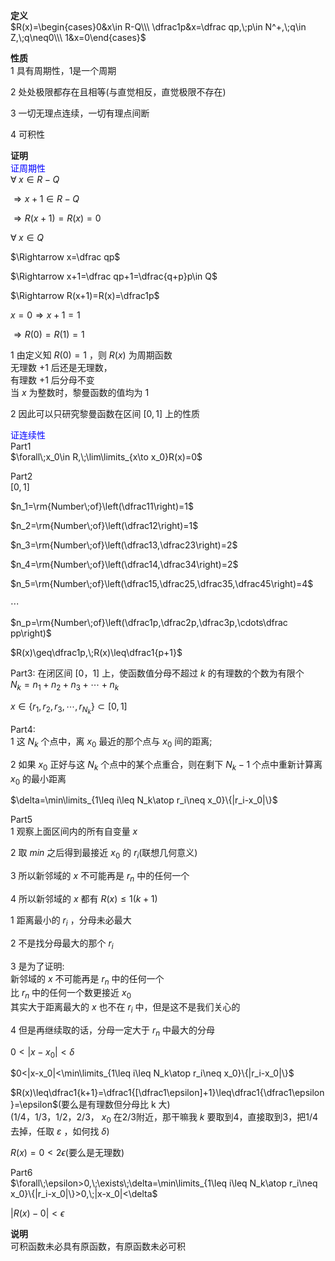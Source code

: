 **定义**  
$R(x)=\begin{cases}0&x\in R-Q\\\ \dfrac1p&x=\dfrac qp,\;p\in N^+,\;q\in Z,\;q\neq0\\\ 1&x=0\end{cases}$  
  
**性质**  
1 具有周期性，1是一个周期  
  
2 处处极限都存在且相等(与直觉相反，直觉极限不存在)  
  
3 一切无理点连续，一切有理点间断  
  
4 可积性  
  
**证明**  
<font color=blue>证周期性</font>  
$\forall\;x\in R-Q$  
  
$\Rightarrow x+1\in R-Q$  
  
$\Rightarrow R(x+1)=R(x)=0$  
  
$\forall\;x\in Q$  
  
$\Rightarrow x=\dfrac qp$  
  
$\Rightarrow x+1=\dfrac qp+1=\dfrac{q+p}p\in Q$  
  
$\Rightarrow R(x+1)=R(x)=\dfrac1p$  
  
$x=0\Rightarrow x+1=1$  
  
$\Rightarrow R(0)=R(1)=1$  
  
1 由定义知 $R(0)=1$ ，则 $R(x)$ 为周期函数  
无理数 $+1$ 后还是无理数，  
有理数 $+1$ 后分母不变  
当 $x$ 为整数时，黎曼函数的值均为 $1$  
  
2 因此可以只研究黎曼函数在区间 $[0,1]$ 上的性质  
  
<font color=blue>证连续性</font>  
Part1  
$\forall\;x_0\in R,\;\lim\limits_{x\to x_0}R(x)=0$  
  
Part2  
$[0,1]$  
  
$n_1=\rm{Number\;of}\left(\dfrac11\right)=1$  
  
$n_2=\rm{Number\;of}\left(\dfrac12\right)=1$  
  
$n_3=\rm{Number\;of}\left(\dfrac13,\dfrac23\right)=2$  
  
$n_4=\rm{Number\;of}\left(\dfrac14,\dfrac34\right)=2$  
  
$n_5=\rm{Number\;of}\left(\dfrac15,\dfrac25,\dfrac35,\dfrac45\right)=4$  
  
$\cdots$  
  
$n_p=\rm{Number\;of}\left(\dfrac1p,\dfrac2p,\dfrac3p,\cdots\dfrac pp\right)$  
  
$R(x)\geq\dfrac1p,\;R(x)\leq\dfrac1{p+1}$  
  
Part3: 在闭区间 $[0，1]$ 上，使函数值分母不超过 $k$ 的有理数的个数为有限个  
$N_k=n_1+n_2+n_3+\cdots+n_k$  
  
$x\in \{r_1,r_2,r_3,\cdots,r_{N_k}\}\subset[0,1]$  
  
Part4:  
1 这 $N_k$ 个点中，离 $x_0$ 最近的那个点与 $x_0$ 间的距离;  
  
2 如果 $x_0$ 正好与这 $N_k$ 个点中的某个点重合，则在剩下 $N_k-1$ 个点中重新计算离 $x_0$ 的最小距离  
  
$\delta=\min\limits_{1\leq i\leq N_k\atop r_i\neq x_0}\{|r_i-x_0|\}$  
  
Part5  
1 观察上面区间内的所有自变量 $x$  
  
2 取 $min$ 之后得到最接近 $x_0$ 的 $r_i$(联想几何意义)  
  
3 所以新邻域的 $x$ 不可能再是 $r_n$ 中的任何一个  
  
4 所以新邻域的 $x$ 都有 $R(x)\le1(k+1)$  
  
1 距离最小的 $r_i$ ，分母未必最大  
  
2 不是找分母最大的那个 $r_i$  
  
3 是为了证明:  
新邻域的 $x$ 不可能再是 ${r_n}$ 中的任何一个  
比 ${r_n}$ 中的任何一个数更接近 $x_0$  
其实大于距离最大的 $x$ 也不在 $r_i$ 中，但是这不是我们关心的  
  
4 但是再继续取的话，分母一定大于 ${r_n}$ 中最大的分母  
  
$0<|x-x_0|<\delta$  
  
$0<|x-x_0|<\min\limits_{1\leq i\leq N_k\atop r_i\neq x_0}\{|r_i-x_0|\}$  
  
$R(x)\leq\dfrac1{k+1}=\dfrac1{[\dfrac1\epsilon]+1}\leq\dfrac1{\dfrac1\epsilon}=\epsilon$(要么是有理数但分母比 k 大)  
(1/4，1/3，1/2，2/3， $x_0$ 在2/3附近，那干嘛我 $k$ 要取到4，直接取到3，把1/4去掉，任取 $\varepsilon$ ，如何找 $\delta$)  
  
$R(x)=0<2\epsilon$(要么是无理数)  
  
Part6  
$\forall\;\epsilon>0,\;\exists\;\delta=\min\limits_{1\leq i\leq N_k\atop r_i\neq x_0}\{|r_i-x_0|\}>0,\;|x-x_0|<\delta$  
  
$|R(x)-0|<\epsilon$  
  
  
**说明**  
可积函数未必具有原函数，有原函数未必可积  
